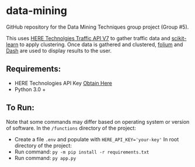 # data-mining
GitHub repository for the Data Mining Techniques group project (Group #5).

This uses [HERE Technolgies Traffic API V7](https://www.here.com/docs/bundle/traffic-api-v7-api-reference/page/index.html) to gather traffic data and [scikit-learn](https://scikit-learn.org/stable/) to apply clustering. Once data is gathered and clustered, [folium](https://pypi.org/project/folium/) and [Dash](https://dash.plotly.com/) are used to display results to the user.

## Requirements:
- HERE Technologies API Key [Obtain Here](https://www.here.com/docs/bundle/identity-and-access-management-developer-guide/page/README.html)
- Python 3.0 +

## To Run:
Note that some commands may differ based on operating system or version of software.
In the `/functions` directory of the project:
- Create a file `.env` and populate with `HERE_API_KEY='your-key'`
In root directory of the project:
- Run command: `py -m pip install -r requirements.txt`
- Run command: `py app.py`
